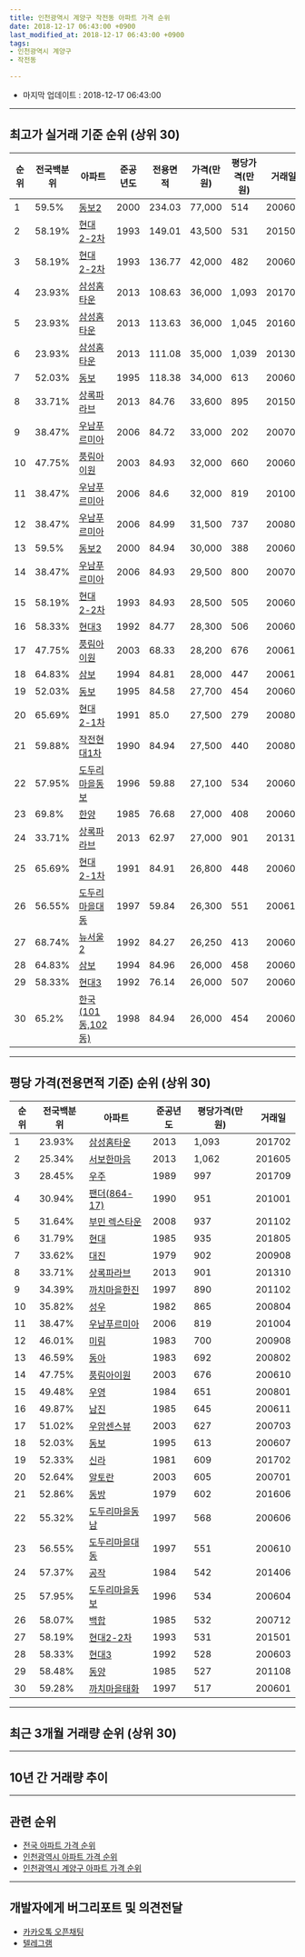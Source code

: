 ```yaml
---
title: 인천광역시 계양구 작전동 아파트 가격 순위
date: 2018-12-17 06:43:00 +0900
last_modified_at: 2018-12-17 06:43:00 +0900
tags:
- 인천광역시 계양구
- 작전동

---
```


* 마지막 업데이트 : 2018-12-17 06:43:00

---

## 최고가 실거래 기준 순위 (상위 30)


|순위|전국백분위|아파트|준공년도|전용면적|가격(만원)|평당가격(만원)|거래일|
|---|---|---|---|---|---|---|---|
|1|59.5%|[동보2](https://search.naver.com/search.naver?query=%EC%9D%B8%EC%B2%9C%EA%B4%91%EC%97%AD%EC%8B%9C+%EA%B3%84%EC%96%91%EA%B5%AC+%EC%9E%91%EC%A0%84%EB%8F%99+%EB%8F%99%EB%B3%B42)|2000|234.03|77,000|514|200602|
|2|58.19%|[현대2-2차](https://search.naver.com/search.naver?query=%EC%9D%B8%EC%B2%9C%EA%B4%91%EC%97%AD%EC%8B%9C+%EA%B3%84%EC%96%91%EA%B5%AC+%EC%9E%91%EC%A0%84%EB%8F%99+%ED%98%84%EB%8C%802-2%EC%B0%A8)|1993|149.01|43,500|531|201501|
|3|58.19%|[현대2-2차](https://search.naver.com/search.naver?query=%EC%9D%B8%EC%B2%9C%EA%B4%91%EC%97%AD%EC%8B%9C+%EA%B3%84%EC%96%91%EA%B5%AC+%EC%9E%91%EC%A0%84%EB%8F%99+%ED%98%84%EB%8C%802-2%EC%B0%A8)|1993|136.77|42,000|482|200605|
|4|23.93%|[삼성홈타운](https://search.naver.com/search.naver?query=%EC%9D%B8%EC%B2%9C%EA%B4%91%EC%97%AD%EC%8B%9C+%EA%B3%84%EC%96%91%EA%B5%AC+%EC%9E%91%EC%A0%84%EB%8F%99+%EC%82%BC%EC%84%B1%ED%99%88%ED%83%80%EC%9A%B4)|2013|108.63|36,000|1,093|201702|
|5|23.93%|[삼성홈타운](https://search.naver.com/search.naver?query=%EC%9D%B8%EC%B2%9C%EA%B4%91%EC%97%AD%EC%8B%9C+%EA%B3%84%EC%96%91%EA%B5%AC+%EC%9E%91%EC%A0%84%EB%8F%99+%EC%82%BC%EC%84%B1%ED%99%88%ED%83%80%EC%9A%B4)|2013|113.63|36,000|1,045|201607|
|6|23.93%|[삼성홈타운](https://search.naver.com/search.naver?query=%EC%9D%B8%EC%B2%9C%EA%B4%91%EC%97%AD%EC%8B%9C+%EA%B3%84%EC%96%91%EA%B5%AC+%EC%9E%91%EC%A0%84%EB%8F%99+%EC%82%BC%EC%84%B1%ED%99%88%ED%83%80%EC%9A%B4)|2013|111.08|35,000|1,039|201307|
|7|52.03%|[동보](https://search.naver.com/search.naver?query=%EC%9D%B8%EC%B2%9C%EA%B4%91%EC%97%AD%EC%8B%9C+%EA%B3%84%EC%96%91%EA%B5%AC+%EC%9E%91%EC%A0%84%EB%8F%99+%EB%8F%99%EB%B3%B4)|1995|118.38|34,000|613|200607|
|8|33.71%|[상록파라브](https://search.naver.com/search.naver?query=%EC%9D%B8%EC%B2%9C%EA%B4%91%EC%97%AD%EC%8B%9C+%EA%B3%84%EC%96%91%EA%B5%AC+%EC%9E%91%EC%A0%84%EB%8F%99+%EC%83%81%EB%A1%9D%ED%8C%8C%EB%9D%BC%EB%B8%8C)|2013|84.76|33,600|895|201502|
|9|38.47%|[우남푸르미아](https://search.naver.com/search.naver?query=%EC%9D%B8%EC%B2%9C%EA%B4%91%EC%97%AD%EC%8B%9C+%EA%B3%84%EC%96%91%EA%B5%AC+%EC%9E%91%EC%A0%84%EB%8F%99+%EC%9A%B0%EB%82%A8%ED%91%B8%EB%A5%B4%EB%AF%B8%EC%95%84)|2006|84.72|33,000|202|200701|
|10|47.75%|[풍림아이원](https://search.naver.com/search.naver?query=%EC%9D%B8%EC%B2%9C%EA%B4%91%EC%97%AD%EC%8B%9C+%EA%B3%84%EC%96%91%EA%B5%AC+%EC%9E%91%EC%A0%84%EB%8F%99+%ED%92%8D%EB%A6%BC%EC%95%84%EC%9D%B4%EC%9B%90)|2003|84.93|32,000|660|200609|
|11|38.47%|[우남푸르미아](https://search.naver.com/search.naver?query=%EC%9D%B8%EC%B2%9C%EA%B4%91%EC%97%AD%EC%8B%9C+%EA%B3%84%EC%96%91%EA%B5%AC+%EC%9E%91%EC%A0%84%EB%8F%99+%EC%9A%B0%EB%82%A8%ED%91%B8%EB%A5%B4%EB%AF%B8%EC%95%84)|2006|84.6|32,000|819|201004|
|12|38.47%|[우남푸르미아](https://search.naver.com/search.naver?query=%EC%9D%B8%EC%B2%9C%EA%B4%91%EC%97%AD%EC%8B%9C+%EA%B3%84%EC%96%91%EA%B5%AC+%EC%9E%91%EC%A0%84%EB%8F%99+%EC%9A%B0%EB%82%A8%ED%91%B8%EB%A5%B4%EB%AF%B8%EC%95%84)|2006|84.99|31,500|737|200809|
|13|59.5%|[동보2](https://search.naver.com/search.naver?query=%EC%9D%B8%EC%B2%9C%EA%B4%91%EC%97%AD%EC%8B%9C+%EA%B3%84%EC%96%91%EA%B5%AC+%EC%9E%91%EC%A0%84%EB%8F%99+%EB%8F%99%EB%B3%B42)|2000|84.94|30,000|388|200603|
|14|38.47%|[우남푸르미아](https://search.naver.com/search.naver?query=%EC%9D%B8%EC%B2%9C%EA%B4%91%EC%97%AD%EC%8B%9C+%EA%B3%84%EC%96%91%EA%B5%AC+%EC%9E%91%EC%A0%84%EB%8F%99+%EC%9A%B0%EB%82%A8%ED%91%B8%EB%A5%B4%EB%AF%B8%EC%95%84)|2006|84.93|29,500|800|200704|
|15|58.19%|[현대2-2차](https://search.naver.com/search.naver?query=%EC%9D%B8%EC%B2%9C%EA%B4%91%EC%97%AD%EC%8B%9C+%EA%B3%84%EC%96%91%EA%B5%AC+%EC%9E%91%EC%A0%84%EB%8F%99+%ED%98%84%EB%8C%802-2%EC%B0%A8)|1993|84.93|28,500|505|200603|
|16|58.33%|[현대3](https://search.naver.com/search.naver?query=%EC%9D%B8%EC%B2%9C%EA%B4%91%EC%97%AD%EC%8B%9C+%EA%B3%84%EC%96%91%EA%B5%AC+%EC%9E%91%EC%A0%84%EB%8F%99+%ED%98%84%EB%8C%803)|1992|84.77|28,300|506|200607|
|17|47.75%|[풍림아이원](https://search.naver.com/search.naver?query=%EC%9D%B8%EC%B2%9C%EA%B4%91%EC%97%AD%EC%8B%9C+%EA%B3%84%EC%96%91%EA%B5%AC+%EC%9E%91%EC%A0%84%EB%8F%99+%ED%92%8D%EB%A6%BC%EC%95%84%EC%9D%B4%EC%9B%90)|2003|68.33|28,200|676|200610|
|18|64.83%|[삼보](https://search.naver.com/search.naver?query=%EC%9D%B8%EC%B2%9C%EA%B4%91%EC%97%AD%EC%8B%9C+%EA%B3%84%EC%96%91%EA%B5%AC+%EC%9E%91%EC%A0%84%EB%8F%99+%EC%82%BC%EB%B3%B4)|1994|84.81|28,000|447|200611|
|19|52.03%|[동보](https://search.naver.com/search.naver?query=%EC%9D%B8%EC%B2%9C%EA%B4%91%EC%97%AD%EC%8B%9C+%EA%B3%84%EC%96%91%EA%B5%AC+%EC%9E%91%EC%A0%84%EB%8F%99+%EB%8F%99%EB%B3%B4)|1995|84.58|27,700|454|200602|
|20|65.69%|[현대2-1차](https://search.naver.com/search.naver?query=%EC%9D%B8%EC%B2%9C%EA%B4%91%EC%97%AD%EC%8B%9C+%EA%B3%84%EC%96%91%EA%B5%AC+%EC%9E%91%EC%A0%84%EB%8F%99+%ED%98%84%EB%8C%802-1%EC%B0%A8)|1991|85.0|27,500|279|200806|
|21|59.88%|[작전현대1차](https://search.naver.com/search.naver?query=%EC%9D%B8%EC%B2%9C%EA%B4%91%EC%97%AD%EC%8B%9C+%EA%B3%84%EC%96%91%EA%B5%AC+%EC%9E%91%EC%A0%84%EB%8F%99+%EC%9E%91%EC%A0%84%ED%98%84%EB%8C%801%EC%B0%A8)|1990|84.94|27,500|440|200806|
|22|57.95%|[도두리마을동보](https://search.naver.com/search.naver?query=%EC%9D%B8%EC%B2%9C%EA%B4%91%EC%97%AD%EC%8B%9C+%EA%B3%84%EC%96%91%EA%B5%AC+%EC%9E%91%EC%A0%84%EB%8F%99+%EB%8F%84%EB%91%90%EB%A6%AC%EB%A7%88%EC%9D%84%EB%8F%99%EB%B3%B4)|1996|59.88|27,100|534|200604|
|23|69.8%|[한양](https://search.naver.com/search.naver?query=%EC%9D%B8%EC%B2%9C%EA%B4%91%EC%97%AD%EC%8B%9C+%EA%B3%84%EC%96%91%EA%B5%AC+%EC%9E%91%EC%A0%84%EB%8F%99+%ED%95%9C%EC%96%91)|1985|76.68|27,000|408|200602|
|24|33.71%|[상록파라브](https://search.naver.com/search.naver?query=%EC%9D%B8%EC%B2%9C%EA%B4%91%EC%97%AD%EC%8B%9C+%EA%B3%84%EC%96%91%EA%B5%AC+%EC%9E%91%EC%A0%84%EB%8F%99+%EC%83%81%EB%A1%9D%ED%8C%8C%EB%9D%BC%EB%B8%8C)|2013|62.97|27,000|901|201310|
|25|65.69%|[현대2-1차](https://search.naver.com/search.naver?query=%EC%9D%B8%EC%B2%9C%EA%B4%91%EC%97%AD%EC%8B%9C+%EA%B3%84%EC%96%91%EA%B5%AC+%EC%9E%91%EC%A0%84%EB%8F%99+%ED%98%84%EB%8C%802-1%EC%B0%A8)|1991|84.91|26,800|448|200602|
|26|56.55%|[도두리마을대동](https://search.naver.com/search.naver?query=%EC%9D%B8%EC%B2%9C%EA%B4%91%EC%97%AD%EC%8B%9C+%EA%B3%84%EC%96%91%EA%B5%AC+%EC%9E%91%EC%A0%84%EB%8F%99+%EB%8F%84%EB%91%90%EB%A6%AC%EB%A7%88%EC%9D%84%EB%8C%80%EB%8F%99)|1997|59.84|26,300|551|200610|
|27|68.74%|[뉴서울2](https://search.naver.com/search.naver?query=%EC%9D%B8%EC%B2%9C%EA%B4%91%EC%97%AD%EC%8B%9C+%EA%B3%84%EC%96%91%EA%B5%AC+%EC%9E%91%EC%A0%84%EB%8F%99+%EB%89%B4%EC%84%9C%EC%9A%B82)|1992|84.27|26,250|413|200605|
|28|64.83%|[삼보](https://search.naver.com/search.naver?query=%EC%9D%B8%EC%B2%9C%EA%B4%91%EC%97%AD%EC%8B%9C+%EA%B3%84%EC%96%91%EA%B5%AC+%EC%9E%91%EC%A0%84%EB%8F%99+%EC%82%BC%EB%B3%B4)|1994|84.96|26,000|458|200602|
|29|58.33%|[현대3](https://search.naver.com/search.naver?query=%EC%9D%B8%EC%B2%9C%EA%B4%91%EC%97%AD%EC%8B%9C+%EA%B3%84%EC%96%91%EA%B5%AC+%EC%9E%91%EC%A0%84%EB%8F%99+%ED%98%84%EB%8C%803)|1992|76.14|26,000|507|200601|
|30|65.2%|[한국(101동,102동)](https://search.naver.com/search.naver?query=%EC%9D%B8%EC%B2%9C%EA%B4%91%EC%97%AD%EC%8B%9C+%EA%B3%84%EC%96%91%EA%B5%AC+%EC%9E%91%EC%A0%84%EB%8F%99+%ED%95%9C%EA%B5%AD%28101%EB%8F%99%2C102%EB%8F%99%29)|1998|84.94|26,000|454|200606|


---

## 평당 가격(전용면적 기준) 순위 (상위 30)


|순위|전국백분위|아파트|준공년도|평당가격(만원)|거래일|
|---|---|---|---|---|---|
|1|23.93%|[삼성홈타운](https://search.naver.com/search.naver?query=%EC%9D%B8%EC%B2%9C%EA%B4%91%EC%97%AD%EC%8B%9C+%EA%B3%84%EC%96%91%EA%B5%AC+%EC%9E%91%EC%A0%84%EB%8F%99+%EC%82%BC%EC%84%B1%ED%99%88%ED%83%80%EC%9A%B4)|2013|1,093|201702|
|2|25.34%|[서보한마음](https://search.naver.com/search.naver?query=%EC%9D%B8%EC%B2%9C%EA%B4%91%EC%97%AD%EC%8B%9C+%EA%B3%84%EC%96%91%EA%B5%AC+%EC%9E%91%EC%A0%84%EB%8F%99+%EC%84%9C%EB%B3%B4%ED%95%9C%EB%A7%88%EC%9D%8C)|2013|1,062|201605|
|3|28.45%|[우주](https://search.naver.com/search.naver?query=%EC%9D%B8%EC%B2%9C%EA%B4%91%EC%97%AD%EC%8B%9C+%EA%B3%84%EC%96%91%EA%B5%AC+%EC%9E%91%EC%A0%84%EB%8F%99+%EC%9A%B0%EC%A3%BC)|1989|997|201709|
|4|30.94%|[팬더(864-17)](https://search.naver.com/search.naver?query=%EC%9D%B8%EC%B2%9C%EA%B4%91%EC%97%AD%EC%8B%9C+%EA%B3%84%EC%96%91%EA%B5%AC+%EC%9E%91%EC%A0%84%EB%8F%99+%ED%8C%AC%EB%8D%94%28864-17%29)|1990|951|201001|
|5|31.64%|[부민 렉스타운](https://search.naver.com/search.naver?query=%EC%9D%B8%EC%B2%9C%EA%B4%91%EC%97%AD%EC%8B%9C+%EA%B3%84%EC%96%91%EA%B5%AC+%EC%9E%91%EC%A0%84%EB%8F%99+%EB%B6%80%EB%AF%BC+%EB%A0%89%EC%8A%A4%ED%83%80%EC%9A%B4)|2008|937|201102|
|6|31.79%|[현대](https://search.naver.com/search.naver?query=%EC%9D%B8%EC%B2%9C%EA%B4%91%EC%97%AD%EC%8B%9C+%EA%B3%84%EC%96%91%EA%B5%AC+%EC%9E%91%EC%A0%84%EB%8F%99+%ED%98%84%EB%8C%80)|1985|935|201805|
|7|33.62%|[대진](https://search.naver.com/search.naver?query=%EC%9D%B8%EC%B2%9C%EA%B4%91%EC%97%AD%EC%8B%9C+%EA%B3%84%EC%96%91%EA%B5%AC+%EC%9E%91%EC%A0%84%EB%8F%99+%EB%8C%80%EC%A7%84)|1979|902|200908|
|8|33.71%|[상록파라브](https://search.naver.com/search.naver?query=%EC%9D%B8%EC%B2%9C%EA%B4%91%EC%97%AD%EC%8B%9C+%EA%B3%84%EC%96%91%EA%B5%AC+%EC%9E%91%EC%A0%84%EB%8F%99+%EC%83%81%EB%A1%9D%ED%8C%8C%EB%9D%BC%EB%B8%8C)|2013|901|201310|
|9|34.39%|[까치마을한진](https://search.naver.com/search.naver?query=%EC%9D%B8%EC%B2%9C%EA%B4%91%EC%97%AD%EC%8B%9C+%EA%B3%84%EC%96%91%EA%B5%AC+%EC%9E%91%EC%A0%84%EB%8F%99+%EA%B9%8C%EC%B9%98%EB%A7%88%EC%9D%84%ED%95%9C%EC%A7%84)|1997|890|201102|
|10|35.82%|[성우](https://search.naver.com/search.naver?query=%EC%9D%B8%EC%B2%9C%EA%B4%91%EC%97%AD%EC%8B%9C+%EA%B3%84%EC%96%91%EA%B5%AC+%EC%9E%91%EC%A0%84%EB%8F%99+%EC%84%B1%EC%9A%B0)|1982|865|200804|
|11|38.47%|[우남푸르미아](https://search.naver.com/search.naver?query=%EC%9D%B8%EC%B2%9C%EA%B4%91%EC%97%AD%EC%8B%9C+%EA%B3%84%EC%96%91%EA%B5%AC+%EC%9E%91%EC%A0%84%EB%8F%99+%EC%9A%B0%EB%82%A8%ED%91%B8%EB%A5%B4%EB%AF%B8%EC%95%84)|2006|819|201004|
|12|46.01%|[미림](https://search.naver.com/search.naver?query=%EC%9D%B8%EC%B2%9C%EA%B4%91%EC%97%AD%EC%8B%9C+%EA%B3%84%EC%96%91%EA%B5%AC+%EC%9E%91%EC%A0%84%EB%8F%99+%EB%AF%B8%EB%A6%BC)|1983|700|200908|
|13|46.59%|[동아](https://search.naver.com/search.naver?query=%EC%9D%B8%EC%B2%9C%EA%B4%91%EC%97%AD%EC%8B%9C+%EA%B3%84%EC%96%91%EA%B5%AC+%EC%9E%91%EC%A0%84%EB%8F%99+%EB%8F%99%EC%95%84)|1983|692|200802|
|14|47.75%|[풍림아이원](https://search.naver.com/search.naver?query=%EC%9D%B8%EC%B2%9C%EA%B4%91%EC%97%AD%EC%8B%9C+%EA%B3%84%EC%96%91%EA%B5%AC+%EC%9E%91%EC%A0%84%EB%8F%99+%ED%92%8D%EB%A6%BC%EC%95%84%EC%9D%B4%EC%9B%90)|2003|676|200610|
|15|49.48%|[우영](https://search.naver.com/search.naver?query=%EC%9D%B8%EC%B2%9C%EA%B4%91%EC%97%AD%EC%8B%9C+%EA%B3%84%EC%96%91%EA%B5%AC+%EC%9E%91%EC%A0%84%EB%8F%99+%EC%9A%B0%EC%98%81)|1984|651|200801|
|16|49.87%|[남진](https://search.naver.com/search.naver?query=%EC%9D%B8%EC%B2%9C%EA%B4%91%EC%97%AD%EC%8B%9C+%EA%B3%84%EC%96%91%EA%B5%AC+%EC%9E%91%EC%A0%84%EB%8F%99+%EB%82%A8%EC%A7%84)|1985|645|200611|
|17|51.02%|[우암센스뷰](https://search.naver.com/search.naver?query=%EC%9D%B8%EC%B2%9C%EA%B4%91%EC%97%AD%EC%8B%9C+%EA%B3%84%EC%96%91%EA%B5%AC+%EC%9E%91%EC%A0%84%EB%8F%99+%EC%9A%B0%EC%95%94%EC%84%BC%EC%8A%A4%EB%B7%B0)|2003|627|200703|
|18|52.03%|[동보](https://search.naver.com/search.naver?query=%EC%9D%B8%EC%B2%9C%EA%B4%91%EC%97%AD%EC%8B%9C+%EA%B3%84%EC%96%91%EA%B5%AC+%EC%9E%91%EC%A0%84%EB%8F%99+%EB%8F%99%EB%B3%B4)|1995|613|200607|
|19|52.33%|[신라](https://search.naver.com/search.naver?query=%EC%9D%B8%EC%B2%9C%EA%B4%91%EC%97%AD%EC%8B%9C+%EA%B3%84%EC%96%91%EA%B5%AC+%EC%9E%91%EC%A0%84%EB%8F%99+%EC%8B%A0%EB%9D%BC)|1981|609|201702|
|20|52.64%|[알토란](https://search.naver.com/search.naver?query=%EC%9D%B8%EC%B2%9C%EA%B4%91%EC%97%AD%EC%8B%9C+%EA%B3%84%EC%96%91%EA%B5%AC+%EC%9E%91%EC%A0%84%EB%8F%99+%EC%95%8C%ED%86%A0%EB%9E%80)|2003|605|200701|
|21|52.86%|[동방](https://search.naver.com/search.naver?query=%EC%9D%B8%EC%B2%9C%EA%B4%91%EC%97%AD%EC%8B%9C+%EA%B3%84%EC%96%91%EA%B5%AC+%EC%9E%91%EC%A0%84%EB%8F%99+%EB%8F%99%EB%B0%A9)|1979|602|201606|
|22|55.32%|[도두리마을동남](https://search.naver.com/search.naver?query=%EC%9D%B8%EC%B2%9C%EA%B4%91%EC%97%AD%EC%8B%9C+%EA%B3%84%EC%96%91%EA%B5%AC+%EC%9E%91%EC%A0%84%EB%8F%99+%EB%8F%84%EB%91%90%EB%A6%AC%EB%A7%88%EC%9D%84%EB%8F%99%EB%82%A8)|1997|568|200606|
|23|56.55%|[도두리마을대동](https://search.naver.com/search.naver?query=%EC%9D%B8%EC%B2%9C%EA%B4%91%EC%97%AD%EC%8B%9C+%EA%B3%84%EC%96%91%EA%B5%AC+%EC%9E%91%EC%A0%84%EB%8F%99+%EB%8F%84%EB%91%90%EB%A6%AC%EB%A7%88%EC%9D%84%EB%8C%80%EB%8F%99)|1997|551|200610|
|24|57.37%|[공작](https://search.naver.com/search.naver?query=%EC%9D%B8%EC%B2%9C%EA%B4%91%EC%97%AD%EC%8B%9C+%EA%B3%84%EC%96%91%EA%B5%AC+%EC%9E%91%EC%A0%84%EB%8F%99+%EA%B3%B5%EC%9E%91)|1984|542|201406|
|25|57.95%|[도두리마을동보](https://search.naver.com/search.naver?query=%EC%9D%B8%EC%B2%9C%EA%B4%91%EC%97%AD%EC%8B%9C+%EA%B3%84%EC%96%91%EA%B5%AC+%EC%9E%91%EC%A0%84%EB%8F%99+%EB%8F%84%EB%91%90%EB%A6%AC%EB%A7%88%EC%9D%84%EB%8F%99%EB%B3%B4)|1996|534|200604|
|26|58.07%|[백합](https://search.naver.com/search.naver?query=%EC%9D%B8%EC%B2%9C%EA%B4%91%EC%97%AD%EC%8B%9C+%EA%B3%84%EC%96%91%EA%B5%AC+%EC%9E%91%EC%A0%84%EB%8F%99+%EB%B0%B1%ED%95%A9)|1985|532|200712|
|27|58.19%|[현대2-2차](https://search.naver.com/search.naver?query=%EC%9D%B8%EC%B2%9C%EA%B4%91%EC%97%AD%EC%8B%9C+%EA%B3%84%EC%96%91%EA%B5%AC+%EC%9E%91%EC%A0%84%EB%8F%99+%ED%98%84%EB%8C%802-2%EC%B0%A8)|1993|531|201501|
|28|58.33%|[현대3](https://search.naver.com/search.naver?query=%EC%9D%B8%EC%B2%9C%EA%B4%91%EC%97%AD%EC%8B%9C+%EA%B3%84%EC%96%91%EA%B5%AC+%EC%9E%91%EC%A0%84%EB%8F%99+%ED%98%84%EB%8C%803)|1992|528|200603|
|29|58.48%|[동양](https://search.naver.com/search.naver?query=%EC%9D%B8%EC%B2%9C%EA%B4%91%EC%97%AD%EC%8B%9C+%EA%B3%84%EC%96%91%EA%B5%AC+%EC%9E%91%EC%A0%84%EB%8F%99+%EB%8F%99%EC%96%91)|1985|527|201108|
|30|59.28%|[까치마을태화](https://search.naver.com/search.naver?query=%EC%9D%B8%EC%B2%9C%EA%B4%91%EC%97%AD%EC%8B%9C+%EA%B3%84%EC%96%91%EA%B5%AC+%EC%9E%91%EC%A0%84%EB%8F%99+%EA%B9%8C%EC%B9%98%EB%A7%88%EC%9D%84%ED%83%9C%ED%99%94)|1997|517|200601|


---

## 최근 3개월 거래량 순위 (상위 30)


<div style="width:100%;">
    <canvas id="deal_count_ranking" height="390"></canvas>
</div>


<script>
new Chart(document.getElementById("deal_count_ranking"), {
    type: 'horizontalBar',
    data: {
        labels: ['뉴서울1', '삼천리', '현대2-1차', '도두리마을대동', '도두리마을동보', '작전현대1차', '코오롱', '신진', '현대2-2차', '미림', '동보', '까치마을태화', '풍림아이원', '까치마을한진', '남진', '광명11', '유호', '동보2', '도두리마을롯데', '대진', '우주', '동아', '현광', '삼보', '현대3', '선우', '한국(101동,102동)', '도두리마을동남', '우영', '팬더(864-17)'],
        datasets: [{
            label: '실거래 수',
            data: [11, 10, 7, 6, 6, 6, 6, 6, 5, 4, 4, 4, 4, 4, 4, 3, 3, 3, 3, 3, 3, 3, 2, 2, 2, 2, 2, 2, 2, 2],
            borderColor: "rgba(255, 0, 128, 1)",
            backgroundColor: "rgba(255, 0, 128, 0.5)",
            fill: false,
        }]
    },
    options: {
        responsive: true,
        title: {
            display: true,
            text: '최근 3개월 거래량 순위'
        },
        tooltips: {
            mode: 'index',
            intersect: false,
            callbacks: {
                title: function(tooltipItems, data) {
                    return "실거래 수:";
                },
                label: function(tooltipItem, data) {
                    return data.labels[tooltipItem.index] + ": " + tooltipItem.xLabel;
                }
            }
        },
        hover: {
            mode: 'nearest',
            intersect: true
        },
        scales: {
            xAxes: [{
                display: true,
                scaleLabel: {
                    display: true,
                    labelString: '실거래 수'
                },
                ticks: {
                    suggestedMin: 0,
                }
            }],
            yAxes: [{
                display: true,
                ticks: {
                    autoSkip: false,
                    callback: function(value, index, values) {
                        if (value.length > 15)
                            return value.substr(0, 13) + "...";
                        else
                            return value;
                    }
                },
                scaleLabel: {
                    display: false,
                }
            }]
        }
    }
});

</script>


---

## 10년 간 거래량 추이


<div style="width:100%;">
    <canvas id="deal_progress" height="250"></canvas>
</div>

<script>
new Chart(document.getElementById("deal_progress"), {
    type: 'line',
    data: {
        labels: ['200812','200901','200902','200903','200904','200905','200906','200907','200908','200909','200910','200911','200912','201001','201002','201003','201004','201005','201006','201007','201008','201009','201010','201011','201012','201101','201102','201103','201104','201105','201106','201107','201108','201109','201110','201111','201112','201201','201202','201203','201204','201205','201206','201207','201208','201209','201210','201211','201212','201301','201302','201303','201304','201305','201306','201307','201308','201309','201310','201311','201312','201401','201402','201403','201404','201405','201406','201407','201408','201409','201410','201411','201412','201501','201502','201503','201504','201505','201506','201507','201508','201509','201510','201511','201512','201601','201602','201603','201604','201605','201606','201607','201608','201609','201610','201611','201612','201701','201702','201703','201704','201705','201706','201707','201708','201709','201710','201711','201712','201801','201802','201803','201804','201805','201806','201807','201808','201809','201810','201811','201812'],
        datasets: [{
            label: '실거래 수',
            pointRadius: 1,
            data: [26, 36, 65, 103, 123, 141, 126, 154, 173, 147, 101, 60, 88, 88, 84, 108, 96, 66, 63, 87, 74, 91, 109, 137, 96, 109, 146, 130, 118, 95, 80, 83, 100, 101, 100, 78, 65, 56, 83, 108, 66, 71, 44, 55, 57, 78, 81, 82, 61, 57, 88, 138, 153, 129, 110, 80, 101, 155, 144, 85, 75, 107, 138, 171, 144, 122, 102, 136, 169, 172, 165, 117, 96, 179, 158, 273, 205, 165, 188, 188, 160, 156, 171, 100, 82, 107, 95, 171, 146, 182, 188, 191, 166, 157, 179, 101, 82, 83, 125, 143, 146, 174, 189, 159, 115, 138, 105, 87, 73, 98, 97, 124, 106, 89, 87, 75, 101, 112, 100, 44, 3],
            borderColor: "rgba(255, 201, 14, 1)",
            backgroundColor: "rgba(255, 201, 14, 0.5)",
            fill: true,
        }]
    },
    options: {
        responsive: true,
        title: {
            display: true,
            text: '10년간 거래량 추이'
        },
        tooltips: {
            mode: 'index',
            intersect: false,
        },
        hover: {
            mode: 'nearest',
            intersect: true
        },
        scales: {
            xAxes: [{
                display: true,
                scaleLabel: {
                    display: true,
                    labelString: '년/월'
                }
            }],
            yAxes: [{
                display: true,
                ticks: {
                    suggestedMin: 0,
                },
                scaleLabel: {
                    display: true,
                    labelString: '실거래 수'
                }
            }]
        }
    }
});

</script>


---

## 관련 순위

- [전국 아파트 가격 순위](https://inasie.github.io/apt-ranking/전국)
- [인천광역시 아파트 가격 순위](https://inasie.github.io/apt-ranking/인천광역시)
- [인천광역시 계양구 아파트 가격 순위](https://inasie.github.io/apt-ranking/인천광역시-계양구)


---

## 개발자에게 버그리포트 및 의견전달

- [카카오톡 오픈채팅](https://open.kakao.com/o/gLJUAP4)
- [텔레그램](https://t.me/inasie)

